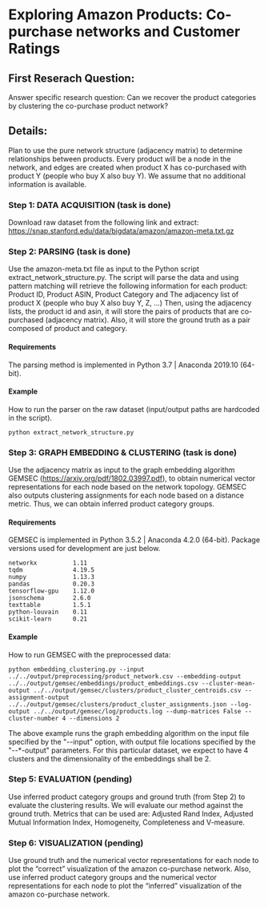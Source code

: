 # Exploring Amazon Products: Co-purchase networks and Customer Ratings

## First Reserach Question:
Answer specific research question: Can we recover the product categories by clustering the co-purchase product network?

## Details: 
Plan to use the pure network structure (adjacency matrix) to determine relationships between products. Every product will be a node in the network, and edges are created when product X has co-purchased with product Y (people who buy X also buy Y). We assume that no additional information is available.

### Step 1: DATA ACQUISITION (task is done)
Download raw dataset from the following link and extract: 
https://snap.stanford.edu/data/bigdata/amazon/amazon-meta.txt.gz

### Step 2: PARSING (task is done)
Use the amazon-meta.txt file as input to the Python script extract_network_structure.py. The script will parse the data and using pattern matching will retrieve the following information for each product:
Product ID, Product ASIN, Product Category and
The adjacency list of product X (people who buy X also buy Y, Z, ...)
Then, using the adjacency lists, the product id and asin, it will store the pairs of products that are co-purchased (adjacency matrix). Also, it will store the ground truth as a pair composed of product and category.

#### Requirements

The parsing method is implemented in Python 3.7 | Anaconda 2019.10 (64-bit).

#### Example
How to run the parser on the raw dataset (input/output paths are hardcoded in the script).

```
python extract_network_structure.py
```

### Step 3: GRAPH EMBEDDING & CLUSTERING (task is done)
Use the adjacency matrix as input to the graph embedding algorithm GEMSEC (https://arxiv.org/pdf/1802.03997.pdf), to obtain numerical vector representations for each node based on the network topology. GEMSEC also outputs clustering assignments for each node based on a distance metric. Thus, we can obtain inferred product category groups. 

#### Requirements

GEMSEC is implemented in Python 3.5.2 | Anaconda 4.2.0 (64-bit). Package versions used for development are just below.
```
networkx          1.11
tqdm              4.19.5
numpy             1.13.3
pandas            0.20.3
tensorflow-gpu    1.12.0
jsonschema        2.6.0
texttable         1.5.1
python-louvain    0.11
scikit-learn      0.21
```
#### Example
How to run GEMSEC with the preprocessed data:

```
python embedding_clustering.py --input ../../output/preprocessing/product_network.csv --embedding-output ../../output/gemsec/embeddings/product_embeddings.csv --cluster-mean-output ../../output/gemsec/clusters/product_cluster_centroids.csv --assignment-output ../../output/gemsec/clusters/product_cluster_assignments.json --log-output ../../output/gemsec/log/products.log --dump-matrices False --cluster-number 4 --dimensions 2
```
The above example runs the graph embedding algorithm on the input file specified by the "--input" option, with output file locations specified by the "--\*-output" parameters. For this particular dataset, we expect to have 4 clusters and the dimensionality of the embeddings shall be 2.

### Step 5: EVALUATION (pending)
Use inferred product category groups and ground truth (from Step 2) to evaluate the clustering results. We will evaluate our method against the ground truth. Metrics that can be used are: Adjusted Rand Index, Adjusted Mutual Information Index, Homogeneity, Completeness and V-measure. 

### Step 6: VISUALIZATION (pending)
Use ground truth and the numerical vector representations for each node to plot the “correct” visualization of the amazon co-purchase network. Also, use inferred product category groups and the numerical vector representations for each node to plot the “inferred” visualization of the amazon co-purchase network.
